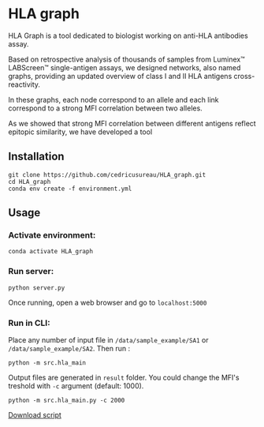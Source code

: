 # HLA graph

HLA Graph is a tool dedicated to biologist working on anti-HLA antibodies assay. 

Based on retrospective analysis of thousands of samples from Luminex™ LABScreen™ single-antigen assays, we designed networks, also named graphs, 
providing an updated overview of class I and II HLA antigens cross-reactivity. 

In these graphs, each node correspond to an allele and each link correspond to a strong MFI correlation between two alleles. 

As we showed that strong MFI correlation between different antigens reflect epitopic similarity, we have developed a tool 

[logo]: https://github.com/cedricusureau/HLA_graph/figures/eplet_corr.pdf "test"
## Installation 

```shell script
git clone https://github.com/cedricusureau/HLA_graph.git
cd HLA_graph
conda env create -f environment.yml
```

## Usage 


### Activate environment:
```shell script
conda activate HLA_graph
```

### Run server:
```shell script
python server.py
```
Once running, open a web browser and go to `localhost:5000`

### Run in CLI:

Place any number of input file in `/data/sample_example/SA1` or `/data/sample_example/SA2`. Then run :

```shell script
python -m src.hla_main
```
Output files are generated in `result` folder.
You could change the MFI's treshold with `-c` argument (default: 1000).

```shell script
python -m src.hla_main.py -c 2000
```

<a id="raw-url" href="https://github.com/cedricusureau/HLA_graph/blob/master/src/deletes_files.py">Download script</a>